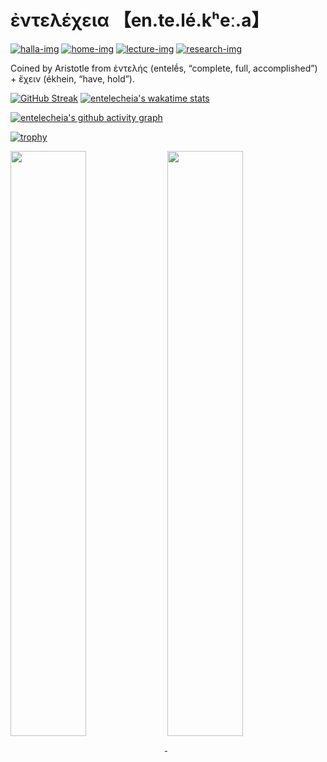 # ἐντελέχεια 【en.te.lé.kʰeː.a】

[![halla-img]][halla-url]
[![home-img]][home-url]
[![lecture-img]][lecture-url]
[![research-img]][research-url]
<!-- [![stateful-img]][stateful-url]
[![stateful_dnd-img]][stateful-url] -->

[halla-img]: https://img.shields.io/badge/CHU-halla.ai-blue
[halla-url]: https://halla.ai
[home-img]: https://img.shields.io/badge/home-entelecheia.me-blue
[home-url]: https://entelecheia.me
[course-img]: https://img.shields.io/badge/course-entelecheia.ai-blue
[course-url]: https://course.entelecheia.ai
[lecture-img]: https://img.shields.io/badge/lecture-entelecheia.ai-blue
[lecture-url]: https://lecture.entelecheia.ai
[research-img]: https://img.shields.io/badge/research-entelecheia.ai-blue
[research-url]: https://research.entelecheia.ai
[linkedin-img]: https://img.shields.io/badge/LinkedIn-blue?logo=linkedin
[linkedin-url]: https://www.linkedin.com/in/entelecheia/
[stateful-img]: https://badge.stateful.com/entelecheia/status.svg
[stateful-url]: https://app.stateful.com/status/entelecheia
[stateful_dnd-img]: https://badge.stateful.com/entelecheia/dnd.svg

Coined by Aristotle from ἐντελής (entelḗs, “complete, full, accomplished”) + ἔχειν (ékhein, “have, hold”).

[![GitHub Streak](https://streak-stats.demolab.com?user=entelecheia&theme=transparent&hide_border=true)](https://entelecheia.me/repositories/) [![entelecheia's wakatime stats](https://github-readme-stats.vercel.app/api/wakatime?username=entelecheia&layout=compact&theme=transparent&hide_border=true&hide=other,browsing,shell,writing,reviewing,searching,researching,github,ai,text)](https://wakatime.com/@entelecheia)

[![entelecheia's github activity graph](https://github-readme-activity-graph.vercel.app/graph?username=entelecheia&theme=react-dark&area=true&hide_border=true)](https://entelecheia.me/repositories/)

[![trophy](https://github-profile-trophy.entelecheia.me/?username=entelecheia&theme=darkhub&rank=-C,-B&column=-1&no-bg=true&no-frame=true)](https://entelecheia.me/repositories/)


<a href="https://www.quine.sh/user/entelecheia">
  <img width=49% align="center" src="https://stats.quine.sh/entelecheia/topics-over-time?theme=dark" />
</a>
<a href="https://www.quine.sh/user/entelecheia">
  <img width=49% align="center" src="https://stats.quine.sh/entelecheia/languages-over-time?theme=dark" />
</a>
